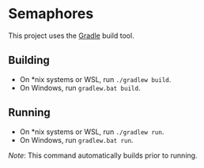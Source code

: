 # Semaphores

This project uses the [Gradle](https://gradle.org/) build tool.

## Building

- On *nix systems or WSL, run `./gradlew build`.
- On Windows, run `gradlew.bat build`.

## Running

- On *nix systems or WSL, run `./gradlew run`.
- On Windows, run `gradlew.bat run`.

_Note_: This command automatically builds prior to running.